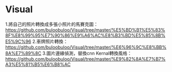 # Visual
1.將自己的照片轉換成多張小照片的馬賽克圖：https://github.com/buloobuloo/Visual/tree/master/%E5%BD%B1%E5%83%8F%E8%99%95%E7%90%86%E9%A6%AC%E8%B3%BD%E5%85%8B%E5%9C%96
2.車牌照片轉換：https://github.com/buloobuloo/Visual/tree/master/%E6%96%9C%E8%BB%8A%E7%89%8C
3.圖片邊緣偵測，替換cnn Kernal轉換風格：https://github.com/buloobuloo/Visual/tree/master/%E9%82%8A%E7%B7%A3%E5%81%B5%E6%B8%AC
